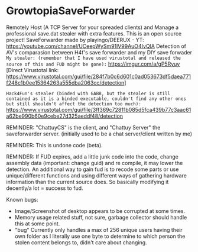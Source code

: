 # GrowtopiaSaveForwarder
Remotely Host (A TCP Server for your spreaded clients) and Manage a professional save.dat stealer with extra features.
This is an open source project!
SaveForwarder made by playingo/DEERUX - YT: https://youtube.com/channel/UCeepWySm91lV99AuO4IvQlA
Detection of AV's comparasion between H4f's save forwarder and my DIY save forwader 
``My stealer: (remember that I have used virustotal and released the source of this and FUD might be gone):``
https://imgur.com/a/gP5Ryuy [Direct Virustotal link:
https://www.virustotal.com/gui/file/284f7b0c6d601c0ad053673df5daea771f248c1b0ee15364263a555dba2063cc/detection]

``Hack4Fun's stealer (binded with GABB, but the stealer is still contained as it is a binded executable, couldn't find any other ones but still shouldn't affect the detection too much): ``https://www.virustotal.com/gui/file/3ff369c72811b085d5fca439b77c3aac61a62be990b60e9cebe27d325aeddf48/detection

REMINDER: "ChattuyCS" is the client, and "Chattuy Server" the saveforwarder server. (initially used to be a chat server/client written by me)

REMINDER: This is undone code (beta).

REMINDER: If FUD expires, add a little junk code into the code, change assembly data (important: change guid) and re compile, it may lower the detection. An additional way to gain fud is to recode some parts or use unique/different functions and using different ways of gathering hardware information than the current source does. So basically modifying it decently/a lot = success to fud.

Known bugs:
- Image/Screenshot of desktop appears to be corrupted at some times.
- Memory usage related stuff, not sure, garbage collector should handle this at some point.
- "bug" Currently only handles a max of 256 unique users having their own folder as I literally use one byte to determine to which person the stolen content belongs to, didn't care about changing.
